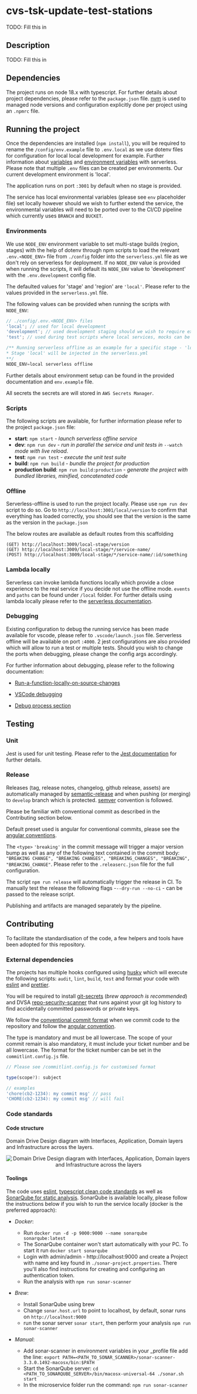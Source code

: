 # cvs-tsk-update-test-stations

TODO: Fill this in

## Description

TODO: Fill this in

## Dependencies

The project runs on node 18.x with typescript. For further details about project dependencies, please refer to the `package.json` file.
[nvm](https://github.com/nvm-sh/nvm/blob/master/README.md) is used to managed node versions and configuration explicitly done per project using an `.npmrc` file.

## Running the project

Once the dependencies are installed (`npm install`), you will be required to rename the `/config/env.example` file to `.env.local` as we use dotenv files for configuration for local local development for example. Further information about [variables](https://www.serverless.com/framework/docs/providers/aws/guide/variables/) and [environment variables](https://www.serverless.com/framework/docs/environment-variables/) with serverless.
Please note that multiple `.env` files can be created per environments. Our current development environment is 'local'.

The application runs on port `:3001` by default when no stage is provided.

The service has local environmental variables (please see `env` placeholder file) set locally however should we wish to further extend the service, the environmental variables will need to be ported over to the CI/CD pipeline which currently uses `BRANCH` and `BUCKET`.

### Environments

We use `NODE_ENV` environment variable to set multi-stage builds (region, stages) with the help of dotenv through npm scripts to load the relevant `.env.<NODE_ENV>` file from `./config` folder into the `serverless.yml` file as we don't rely on serverless for deployment.
If no `NODE_ENV` value is provided when running the scripts, it will default its `NODE_ENV` value to 'development' with the `.env.development` config file.

The defaulted values for 'stage' and 'region' are `'local'`. Please refer to the values provided in the `serverless.yml` file.

The following values can be provided when running the scripts with `NODE_ENV`:

```ts
// ./config/.env.<NODE_ENV> files
'local'; // used for local development
'development'; // used development staging should we wish to require external services
'test'; // used during test scripts where local services, mocks can be used in conjonction
```

```ts
/** Running serverless offline as an example for a specific stage - 'local'.
* Stage 'local' will be injected in the serverless.yml
**/
NODE_ENV=local serverless offline

```

Further details about environment setup can be found in the provided documentation and `env.example` file.

All secrets the secrets are will stored in `AWS Secrets Manager`.

### Scripts

The following scripts are available, for further information please refer to the project `package.json` file:

- <b>start</b>: `npm start` - _launch serverless offline service_
- <b>dev</b>: `npm run dev` - _run in parallel the service and unit tests in_ `--watch` _mode with live reload_.
- <b>test</b>: `npm run test` - _execute the unit test suite_
- <b>build</b>: `npm run build` - _bundle the project for production_
- <b>production build</b>: `npm run build:production` - _generate the project with bundled libraries, minified, concatenated code_

### Offline

Serverless-offline is used to run the project locally. Please use `npm run dev` script to do so. Go to `http://localhost:3001/local/version` to confirm that everything has loaded correctly, you should see that the version is the same as the version in the `package.json`

The below routes are available as default routes from this scaffolding

```
(GET) http://localhost:3009/local-stage/version
(GET) http://localhost:3009/local-stage/*/service-name/
(POST) http://localhost:3009/local-stage/*/service-name/:id/something
```

### Lambda locally

Serverless can invoke lambda functions locally which provide a close experience to the real service if you decide not use the offline mode. `events` and `paths` can be found under `/local` folder.
For further details using lambda locally please refer to the [serverless documentation](https://www.serverless.com/framework/docs/providers/aws/cli-reference/invoke-local/).

### Debugging

Existing configuration to debug the running service has been made available for vscode, please refer to `.vscode/launch.json` file. Serverless offline will be available on port `:4000`. 2 jest configurations are also provided which will allow to run a test or multiple tests.
Should you wish to change the ports when debugging, please change the config args accordingly.

For further information about debugging, please refer to the following documentation:

- [Run-a-function-locally-on-source-changes](https://github.com/serverless-heaven/serverless-webpack#run-a-function-locally-on-source-changes)

- [VSCode debugging](https://github.com/serverless-heaven/serverless-webpack#vscode-debugging)

- [Debug process section](https://www.serverless.com/plugins/serverless-offline#usage-with-webpack)

## Testing

### Unit

Jest is used for unit testing.
Please refer to the [Jest documentation](https://jestjs.io/docs/en/getting-started) for further details.

### Release

Releases (tag, release notes, changelog, github release, assets) are automatically managed by [semantic-release](https://semantic-release.gitbook.io/semantic-release/) and when pushing (or merging) to `develop` branch which is protected. [semver](https://semver.org/) convention is followed.

Please be familiar with conventional commit as described in the Contributing section below.

Default preset used is angular for conventional commits, please see the [angular conventions](https://github.com/conventional-changelog/commitlint/tree/master/%40commitlint/config-conventional#type-enum).

The `<type>` `'breaking'` in the commit message will trigger a major version bump as well as any of the following text contained in the commit body: `"BREAKING CHANGE", "BREAKING CHANGES", "BREAKING_CHANGES", "BREAKING", "BREAKING_CHANGE"`. Please refer to the `.releaserc.json` file for the full configuration.

The script `npm run release` will automatically trigger the release in CI. To manually test the release the following flags -`--dry-run --no-ci` - can be passed to the release script.

Publishing and artifacts are managed separately by the pipeline.

## Contributing

To facilitate the standardisation of the code, a few helpers and tools have been adopted for this repository.

### External dependencies

The projects has multiple hooks configured using [husky](https://github.com/typicode/husky#readme) which will execute the following scripts: `audit`, `lint`, `build`, `test` and format your code with [eslint](https://github.com/typescript-eslint/typescript-eslint#readme) and [prettier](https://github.com/prettier/prettier).

You will be required to install [git-secrets](https://github.com/awslabs/git-secrets) (_brew approach is recommended_) and DVSA [repo-security-scanner](https://github.com/UKHomeOffice/repo-security-scanner) that runs against your git log history to find accidentally committed passwords or private keys.

We follow the [conventional commit format](https://www.conventionalcommits.org/en/v1.0.0/) when we commit code to the repository and follow the [angular convention](https://github.com/conventional-changelog/commitlint/tree/master/%40commitlint/config-conventional#type-enum).

The type is mandatory and must be all lowercase.
The scope of your commit remain is also mandatory, it must include your ticket number and be all lowercase. The format for the ticket number can be set in the `commitlint.config.js` file.

```js
// Please see /commitlint.config.js for customised format

type(scope?): subject

// examples
'chore(cb2-1234): my commit msg' // pass
'CHORE(cb2-1234): my commit msg' // will fail

```

### Code standards

#### Code structure

Domain Drive Design diagram with Interfaces, Application, Domain layers and Infrastructure across the layers.

<p align="center">
  <img src="./docs/DDD_architecture.jpg" alt="Domain Drive Design diagram with Interfaces, Application, Domain layers and Infrastructure across the layers" >
</p>

#### Toolings

The code uses [eslint](https://eslint.org/docs/user-guide/getting-started), [typescript clean code standards](https://github.com/labs42io/clean-code-typescript) as well as [SonarQube for static analysis](https://docs.sonarqube.org/latest/).
SonarQube is available locally, please follow the instructions below if you wish to run the service locally (docker is the preferred approach):

- _Docker_:
  - Run `docker run -d -p 9000:9000 --name sonarqube sonarqube:latest`
  - The SonarQube container won't start automatically with your PC. To start it run `docker start sonarqube`
  - Login with admin/admin - http://localhost:9000 and create a Project with name and key found in `./sonar-project.properties`. There you'll also find instructions for creating and configuring an authentication token.
  - Run the analysis with `npm run sonar-scanner`

- _Brew_:
  - Install SonarQube using brew
  - Change `sonar.host.url` to point to localhost, by default, sonar runs on `http://localhost:9000`
  - run the sonar server `sonar start`, then perform your analysis `npm run sonar-scanner`

- _Manual_:
  - Add sonar-scanner in environment variables in your \_profile file add the line: `export PATH=<PATH_TO_SONAR_SCANNER>/sonar-scanner-3.3.0.1492-macosx/bin:$PATH`
  - Start the SonarQube server: `cd <PATH_TO_SONARQUBE_SERVER>/bin/macosx-universal-64 ./sonar.sh start`
  - In the microservice folder run the command: `npm run sonar-scanner`

